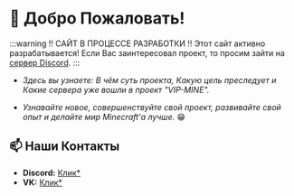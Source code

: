 # 🤗 Добро Пожаловать!
:::warning ‼️ САЙТ В ПРОЦЕССЕ РАЗРАБОТКИ ‼️
Этот сайт активно разрабатывается! 
Если Вас заинтересовал проект, то просим зайти на [сервер Discord](https://discord.gg/gfgAwdSEuM).
:::

- *Здесь вы узнаете: В чём суть проекта, Какую цель преследует и Какие сервера уже вошли в проект "VIP-MINE".*

- *Узнавайте новое, совершенствуйте свой проект, развивайте свой опыт и делайте мир Minecraft'а лучше.* 😁

## 📫 Наши Контакты
- **Discord:** [Клик*](https://ds.vip-mine.ru)
- **VK:** [Клик*](https://vk.com/vipmineru)